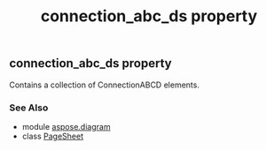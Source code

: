 ﻿---
title: connection_abc_ds property
second_title: Aspose.Diagram for Python via .NET API References
description: 
type: docs
weight: 60
url: /python-net/aspose.diagram/pagesheet/connection_abc_ds/
is_root: false
---

## connection_abc_ds property


Contains a collection of ConnectionABCD elements.

### See Also
* module [aspose.diagram](../../)
* class [PageSheet](/diagram/python-net/aspose.diagram/pagesheet)

